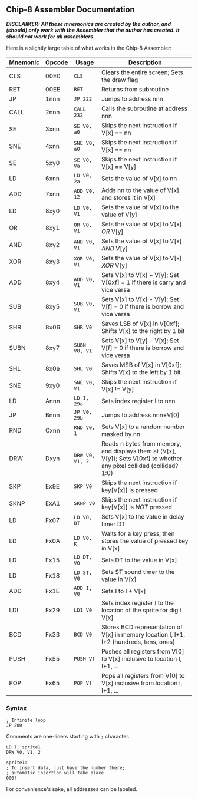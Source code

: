 ## Chip-8 Assembler Documentation

___DISCLAIMER: All these mnemonics are created by the author, and (should) only work
with the Assembler that the author has created. It should not work for all assemblers.___

Here is a slightly large table of what works in the Chip-8 Assembler:

Mnemonic | Opcode | Usage | Description
---------|--------|-------|------------
CLS | 00E0 | `CLS` | Clears the entire screen; Sets the draw flag
RET | 00EE | `RET` | Returns from subroutine
JP | 1nnn | `JP 222` | Jumps to address nnn
CALL | 2nnn | `CALL 232` | Calls the subroutine at address nnn
SE | 3xnn | `SE V0, a0` | Skips the next instruction if V[x] == nn
SNE | 4xnn | `SNE V0, a0` | Skips the next instruction if V[x] == nn
SE | 5xy0 | `SE V0, Va` | Skips the next instruction if V[x] == V[y]
LD | 6xnn | `LD V0, 2a` | Sets the value of V[x] to nn
ADD | 7xnn | `ADD V0, 12` | Adds nn to the value of V[x] and stores it in V[x]
LD | 8xy0 | `LD V0, V1` | Sets the value of V[x] to the value of V[y]
OR | 8xy1 | `OR V0, V1` | Sets the value of V[x] to V[x] _OR_ V[y]
AND | 8xy2 | `AND V0, V1` | Sets the value of V[x] to V[x] _AND_ V[y]
XOR | 8xy3 | `XOR V0, V1` | Sets the value of V[x] to V[x] _XOR_ V[y]
ADD | 8xy4 | `ADD V0, V1` | Sets V[x] to V[x] + V[y]; Set V[0xf] = 1 if there is carry and vice versa
SUB | 8xy5 | `SUB V0, V1` | Sets V[x] to V[x] - V[y]; Set V[f] = 0 if there is borrow and vice versa
SHR | 8x06 | `SHR V0` | Saves LSB of V[x] in V[0xf]; Shifts V[x] to the right by 1 bit
SUBN | 8xy7 | `SUBN V0, V1` | Sets V[x] to V[y] - V[x]; Set V[f] = 0 if there is borrow and vice versa
SHL | 8x0e | `SHL V0` | Saves MSB of V[x] in V[0xf]; Shifts V[x] to the left by 1 bit
SNE | 9xy0 | `SNE V0, V1` | Skips the next instruction if V[x] != V[y]
LD | Annn | `LD I, 29a` | Sets index register I to nnn
JP | Bnnn | `JP V0, 29b` | Jumps to address nnn+V[0]
RND | Cxnn | `RND V0, 1` | Sets V[x] to a random number masked by nn
DRW | Dxyn | `DRW V0, V1, 2` | Reads n bytes from memory, and displays them at (V[x], V[y]); Sets V[0xf] to whether any pixel collided (collided? 1:0)
SKP | Ex9E | `SKP V0` | Skips the next instruction if key[V[x]] is pressed
SKNP | ExA1 | `SKNP V0` | Skips the next instruction if key[V[x]] is _NOT_ pressed
LD | Fx07 | `LD V0, DT` | Sets V[x] to the value in delay timer DT
LD | Fx0A | `LD V0, K` | Waits for a key press, then stores the value of pressed key in V[x]
LD | Fx15 | `LD DT, V0` | Sets DT to the value in V[x]
LD | Fx18 | `LD ST, V0` | Sets ST sound timer to the value in V[x]
ADD | Fx1E | `ADD I, V0` | Sets I to I + V[x]
LDI | Fx29 | `LDI V0` | Sets index register I to the location of the sprite for digit V[x]
BCD | Fx33 | `BCD V0` | Stores BCD representation of V[x] in memory location I, I+1, I+2 (hundreds, tens, ones)
PUSH | Fx55 | `PUSH Vf` | Pushes all registers from V[0] to V[x] inclusive to location I, I+1, ...
POP | Fx65 | `POP Vf` | Pops all registers from V[0] to V[x] inclusive from location I, I+1, ...


### Syntax

```
; Infinite loop
JP 200
```

Comments are one-liners starting with `;` character.

```
LD I, sprite1
DRW V0, V1, 2

sprite1:
; To insert data, just have the number there;
; automatic insertion will take place
000f
```

For convenience's sake, all addresses can be labeled.
